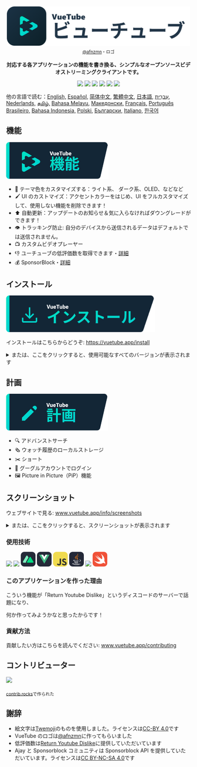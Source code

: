 <p align="center">
  <a href="https://vuetube.app/">
    <img src="./resources/readme-ja/VueTube.ja.svg" alt="VueTube icon" width="500"/>
  </a>
  </br>
  <sub><a href="https://github.com/afnzmn">@afnzmn</a>・ロゴ</sub>
  </br>
  </br>
<strong>対応する各アプリケーションの機能を書き換る、シンプルなオープンソースビデオストリーミングクライアントです。 </strong>
</br>
</p>

<p align="center">
  <a href="https://github.com/VueTubeApp/VueTube/blob/main/LICENSE" alt="License"><img src="https://img.shields.io/github/license/VueTubeApp/VueTube"></img></a>
  <a href="https://github.com/VueTubeApp/VueTube/actions/workflows/ci.yml" alt="CI"><img src="https://github.com/VueTubeApp/VueTube/actions/workflows/ci.yml/badge.svg"></img></a>
  <a href="https://reddit.com/r/vuetube" alt="Reddit"><img src="https://img.shields.io/reddit/subreddit-subscribers/vuetube?label=r%2FVuetube&logo=reddit&logoColor=white"></img></a>
  <a href="https://t.me/VueTube" alt="Telegram"><img src="https://img.shields.io/endpoint?label=VueTube&url=https%3A%2F%2Ftelegram-badge-4mbpu8e0fit4.runkit.sh%2F%3Furl%3Dhttps%3A%2F%2Ft.me%2FVuetube"></img></a>
  <a href="https://discord.gg/7P8KJrdd5W" alt="Discord"><img src="https://img.shields.io/discord/946587366242533377?label=Discord&style=flat&logo=discord&logoColor=white"></img></a>
  <a href="https://twitter.com/VueTubeApp" alt="Twitter"><img src="https://img.shields.io/twitter/follow/VueTubeApp?label=Follow&style=flat&logo=twitter"></img></a>
</p>

他の言語で読む：[English,](readme.md) [Español,](readme.es.md) [简体中文,](readme.zh-hans.md) [繁體中文,](readme.zh-hant.md) [日本語,](readme.ja.md) [עִברִית,](readme.he.md) [Nederlands,](readme.nl.md) [தமிழ்,](readme.ta.md) [Bahasa Melayu,](readme.ms.md) [Македонски,](readme.mk.md) [Français,](readme.fr.md) [Português Brasileiro,](readme.pt-br.md) [Bahasa Indonesia,](readme.id.md) [Polski,](readme.pl.md) [Български,](readme.bg.md) [Italiano,](readme.it.md) [한국어](readme.kr.md)

## 機能

<img src="resources/readme-ja/Features.ja.svg" alt="VueTube icon" height="100"/>

- 🎨 テーマ色をカスタマイズする：ライト系、 ダーク系、OLED、などなど
- 🖌️ UI のカストマイズ：アクセントカラーをはじめ、UI をフルカスタマイズして、使用しない機能を削除できます！
- ⬆️ 自動更新：アップデートのお知らせ＆気に入らなければダウングレードができます！
- 👁️ トラッキング防止: 自分のデバイスから送信されるデータはデフォルトでは送信されません。
- 📺 カスタムビデオプレーヤー
- 👎 ユーチューブの低評価数を取得できます・[詳細](https://www.returnyoutubedislike.com/)
- 💰 SponsorBlock・[詳細](https://sponsorbock.ajay.app/)

## インストール

<img src="./resources/readme-ja/Install.ja.svg" alt="VueTube icon" height="100"/>

インストールはこちらからどうぞ: https://vuetube.app/install

<details>
  <summary>または、ここをクリックすると、使用可能なすべてのバージョンが表示されます</summary>
<br />

### Android

| <a href=https://nightly.link/VueTubeApp/VueTube/workflows/ci/main/android.zip><img id="im" width="200" src=./resources/getunstable.png></a> | <a href=https://github.com/VueTubeApp/VueTube/releases/download/0.2/VueTube-Canary-June-15-2022.apk><img id="im" width="200" src=./resources/getcanary.png></a> | <a href=https://vuetube.app/install><img id="im" width="200" src=./resources/getstable.png></a> |
| ------------------------------------------------------------------------------------------------------------------------------------------- | --------------------------------------------------------------------------------------------------------------------------------------------------------------- | ----------------------------------------------------------------------------------------------- |
| バグが発生する可能性があるけれど最新の機能をいち早く試されます。                                                                            | unstable よりもバグが少ないけれど、stable よりも若干機能が多い。                                                                                                | VueTube が開発中のため、このバージョンは暫くダウンロードできない                                |

### iOS

| <a href=https://nightly.link/VueTubeApp/VueTube/workflows/ci/main/iOS.zip><img id="im" width="200" src=./resources/getunstable.png></a> | <a href=https://cdn.discordapp.com/attachments/949908267855921163/972164558930198528/VueTube-Canary-May-6-2022.ipa><img id="im" width="200" src=./resources/getcanary.png></a> | <a href=https://vuetube.app/install><img id="im" width="200" src=./resources/getstable.png></a> |
| --------------------------------------------------------------------------------------------------------------------------------------- | ------------------------------------------------------------------------------------------------------------------------------------------------------------------------------ | ----------------------------------------------------------------------------------------------- |
| バグが発生する可能性がけれど最新の機能をいち早く試されます。                                                                            | unstable よりもバグが少ないが、stable よりも若干機能が多い。                                                                                                                   | VueTube が開発中のため、このバージョンは暫くダウンロードできない                                |

</details>

## 計画

<img src="./resources/readme-ja/Plans.ja.svg" alt="VueTube icon" height="100"/>

- 🔍 アドバンストサーチ
- 🗞️ ウォッチ履歴のローカルストレージ
- ✂️ ショート
- 🧑 グーグルアカウントでログイン
- 🖼️ Picture in Picture（PiP）機能

## スクリーンショット

ウェブサイトで見る: www.vuetube.app/info/screenshots

<details>
  <summary> または、ここをクリックすると、スクリーンショットが表示されます </summary>
<br />
  
<img src="https://vuetube.app/wtch.png" width="400">
<img src="https://vuetube.app/stng.png" width="400">
<img src="https://vuetube.app/srch.png" width="400">
     
</details>

### 使用技術

<a href="https://capacitorjs.com/solution/vue"><img src="https://cdn.discordapp.com/attachments/953538236716814356/955694368742834176/Capacitator-Dark.svg" height=40/></a> <a href="https://vuetifyjs.com/"><img src="https://cdn.discordapp.com/attachments/810799100940255260/973719873467342908/Vuetify-Dark.svg" height=40/></a> <a href="https://nuxtjs.org/"><img src="https://github.com/tandpfun/skill-icons/raw/main/icons/NuxtJS-Dark.svg" height=40/></a> <a href="https://vuejs.org/"><img src="https://github.com/tandpfun/skill-icons/raw/main/icons/VueJS-Dark.svg" height=40/></a> <a href="https://javascript.com/"><img src="https://github.com/tandpfun/skill-icons/raw/main/icons/JavaScript.svg" height=40/></a> <a href="https://java.com/"><img src="https://github.com/tandpfun/skill-icons/raw/main/icons/Java-Dark.svg" height=40/></a> <a href="https://gradle.com/"><img src="https://cdn.discordapp.com/attachments/810799100940255260/955691550560636958/Gradle.svg" height=40/></a> <a href="https://developer.apple.com/swift/"><img src="https://github.com/tandpfun/skill-icons/raw/main/icons/Swift.svg" height=40/></a>

### このアプリケーションを作った理由

こういう機能が「Return Youtube Dislike」というディスコードのサーバーで話題になり、

何か作ってみようかなと思ったからです！

### 貢献方法

貢献したい方はこちらを読んでください: www.vuetube.app/contributing

## コントリビューター

<a href="https://github.com/VueTubeApp/VueTube/graphs/contributors">
  <img src="https://contrib.rocks/image?repo=VueTubeApp/VueTube" />
</a>

<sub>[contrib.rocks](https://contrib.rocks)で作られた </sub>

## 謝辞

- 絵文字は[Twemoji](https://twemoji.twitter.com/)のものを使用しました。ライセンスは[CC-BY 4.0](https://creativecommons.org/licenses/by/4.0/)です
- VueTube のロゴは[@afnzmn](https://github.com/afnzmn)に作ってもらいました
- 低評価数は[Return Youtube Dislike](https://returnyoutubedislike.com)に提供していただいています
- Ajay と Sponsorblock コミュニティは Sponsorblock API を提供していただいています。ライセンスは[CC BY-NC-SA 4.0](https://creativecommons.org/licenses/by-nc-sa/4.0/)です
